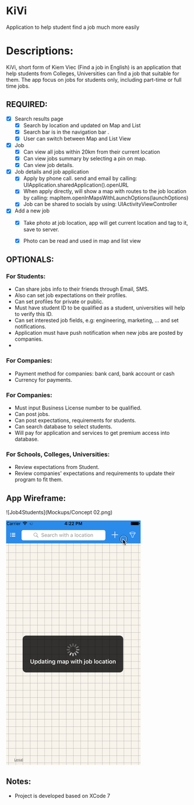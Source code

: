 # KiVi
Application to help student find a job much more easily


# Descriptions:
KiVi, short form of Kiem Viec (Find a job in English) is an application that help students from Colleges, Universities can find a job that suitable for them.
The app focus on jobs for students only, including part-time or full time jobs.


## REQUIRED:

- [x] Search results page
   - [x] Search by location and updated on Map and List 
   - [x] Search bar is in the navigation bar .
   - [x] User can switch between Map and List View
- [x] Job
   - [x] Can view all jobs within 20km from their current location 
   - [x] Can view jobs summary by selecting a pin on map.
   - [x] Can view job details.
- [x] Job details and  job application 
   - [x] Apply by phone call. send and email by calling: UIApplication.sharedApplication().openURL
   - [x] When apply directly, will show a map with routes to the job location by calling: mapItem.openInMapsWithLaunchOptions(launchOptions)
   - [x] Job can be shared to socials by using: UIActivityViewController
- [x] Add a new job
   - [x] Take photo at job location, app will get current location and tag to it, save to server.
   - [x] Photo can be read and used in map and list view


## OPTIONALS:
### For Students: 
- Can share jobs info to their friends through Email, SMS.
- Also can set job expectations on their profiles.
- Can set profiles for private or public.
- Must have student ID to be qualified as a student, universities will help to verify this ID.
- Can set interested job fields, e.g: engineering, marketing, ... and set notifications.
- Application must have push notification when new jobs are posted by companies.
- 
### For Companies:
- Payment method for companies: bank card, bank account or cash
- Currency for payments.


### For Companies:
- Must input Business License number to be qualified.
- Can post jobs.
- Can post expectations, requirements for students.
- Can search database to select students.
- Will pay for application and services to get premium access into database.


### For Schools, Colleges, Universities:
- Review expectations from Student.
- Review companies' expectations and requirements to update their program to fit them.

## App Wireframe: 

![Job4Students](Mockups/Concept 02.png)

![Video Walkthrough](WalkThrough.gif)


## Notes:
- Project is developed based on XCode 7
